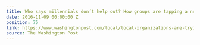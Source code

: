 ```yaml
---
title: Who says millennials don’t help out? How groups are tapping a new wave of volunteers.
date: 2016-11-09 00:00:00 Z
position: 75
link: https://www.washingtonpost.com/local/local-organizations-are-trying-to-attract-more-millennials-as-volunteers/2016/11/08/dd16c85c-946a-11e6-bb29-bf2701dbe0a3_story.html#Nov9
source: The Washington Post
---
```


